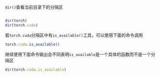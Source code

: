 `dir()`查看当前目录下的分隔区

```
```



```javascript
dir(torch)
dir(torch.cuda)
```

若`torch.cuda`分隔区中有`is_available()`工具，可以使用下面的命令调用

```javascript
torch.cuda.is_available()
```

继续使用下面命令输出会不同表明`is_available`是一个具体的函数而不是一个分隔区

```javascript
dir(torch.cuda.is_available)
```



